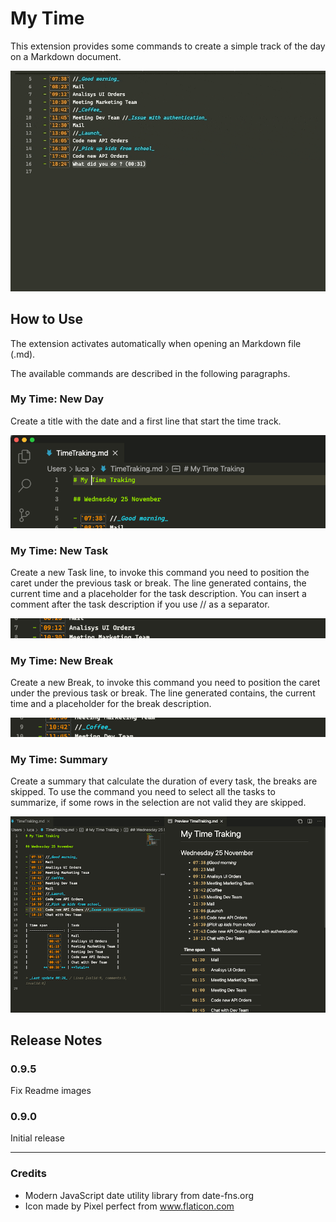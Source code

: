 # My Time

This extension provides some commands to create a simple track of the day on a Markdown document.

![demo](images/mytime-summary.gif)

## How to Use

The extension activates automatically when opening an Markdown file (.md).

The available commands are described in the following paragraphs.

### My Time: New Day

Create a title with the date and a first line that start the time track.

![NewDay](images/mytime-newday.png)

### My Time: New Task

Create a new Task line, to invoke this command you need to position the caret under the previous task or break. The line generated contains, the current time
and a placeholder for the task description. You can insert a comment after the task description if you use // as a separator.

![NewTask](images/mytime-task.png)

### My Time: New Break

Create a new Break, to invoke this command you need to position the caret under the previous task or break. The line generated contains, the current time and a placeholder for the break description.

![NewBreak](images/mytime-break.png)

### My Time: Summary

Create a summary that calculate the duration of every task, the breaks are skipped.
To use the command you need to select all the tasks to summarize, if some rows in the selection are not valid they are skipped.

![NewBreak](images/mytime-summary-split.png)

## Release Notes

### 0.9.5

Fix Readme images

### 0.9.0

Initial release

-----------------------------------------------------------------------------------

### Credits

* Modern JavaScript date utility library from date-fns.org
* Icon made by Pixel perfect from www.flaticon.com
